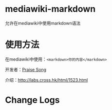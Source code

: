 mediawiki-markdown
==================

允许在mediawiki中使用markdown语法

使用方法
==================
在mediawiki中使用：`<markdown>你的内容</markdown>`

开发者：[Praise Song](http://labs.cross.hk)


介绍：http://labs.cross.hk/html/1523.html

Change Logs
==================
